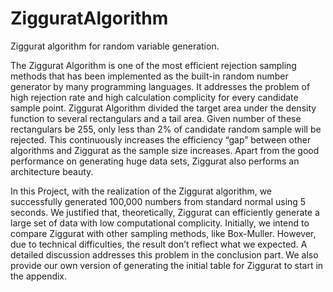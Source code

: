 # ZigguratAlgorithm

Ziggurat algorithm for random variable generation.

The Ziggurat Algorithm is one of the most efficient rejection sampling methods that has been
implemented as the built-in random number generator by many programming languages. It addresses the
problem of high rejection rate and high calculation complicity for every candidate sample point. Ziggurat
Algorithm divided the target area under the density function to several rectangulars and a tail area. Given
number of these rectangulars be 255, only less than 2% of candidate random sample will be rejected.
This continuously increases the efficiency “gap” between other algorithms and Ziggurat as the sample size
increases. Apart from the good performance on generating huge data sets, Ziggurat also performs an
architecture beauty.

In this Project, with the realization of the Ziggurat algorithm, we successfully generated 100,000
numbers from standard normal using 5 seconds. We justified that, theoretically, Ziggurat can efficiently
generate a large set of data with low computational complicity. Initially, we intend to compare Ziggurat
with other sampling methods, like Box-Muller. However, due to technical difficulties, the result don’t
reflect what we expected. A detailed discussion addresses this problem in the conclusion part. We also
provide our own version of generating the initial table for Ziggurat to start in the appendix.
